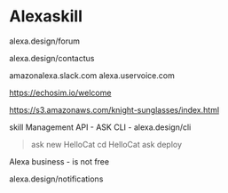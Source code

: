 # Alexaskill

alexa.design/forum

alexa.design/contactus

amazonalexa.slack.com
alexa.uservoice.com

https://echosim.io/welcome

https://s3.amazonaws.com/knight-sunglasses/index.html

skill Management API - ASK CLI - alexa.design/cli

>ask new
  HelloCat
> cd HelloCat
> ask deploy


Alexa business  - is not free

alexa.design/notifications




